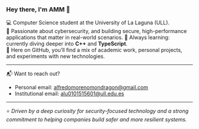 ### Hey there, I'm AMM 👋

💻 Computer Science student at the University of La Laguna (ULL).  
🚀 Passionate about cybersecurity, and building secure, high-performance applications that matter in real-world scenarios.
🧠 Always learning: currently diving deeper into **C++** and **TypeScript**.  
📂 Here on GitHub, you’ll find a mix of academic work, personal projects, and experiments with new technologies.

---

📬 Want to reach out?

- Personal email: alfredomorenomondragon@gmail.com
- Institutional email: alu0101515601@ull.edu.es  

---

⭐ *Driven by a deep curiosity for security-focused technology and a strong commitment to helping companies build safer and more resilient systems.*
